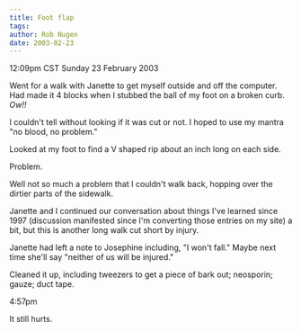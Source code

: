 ```yaml
---
title: Foot flap
tags: 
author: Rob Nugen
date: 2003-02-23
---
```


<p class=date>12:09pm CST Sunday 23 February 2003</p>

<p>Went for a walk with Janette to get myself outside and off the
computer.  Had made it 4 blocks when I stubbed the ball of my foot on
a broken curb.  <em>Ow!!</em></p>

<p>I couldn't tell without looking if it was cut or not.  I hoped to
use my mantra "no blood, no problem."</p>

<p>Looked at my foot to find a V shaped rip about an inch long on each
side.</p>

<p>Problem.</p>

<p>Well not so much a problem that I couldn't walk back, hopping over
the dirtier parts of the sidewalk.</p>

<p>Janette and I continued our conversation about things I've learned
since 1997 (discussion manifested since I'm converting those entries
on my site) a bit, but this is another long walk cut short by
injury.</p>

<p>Janette had left a note to Josephine including, "I won't fall."
Maybe next time she'll say "neither of us will be injured."</p>

<p>Cleaned it up, including tweezers to get a piece of bark out;
neosporin; gauze; duct tape.</p>

<p class=date>4:57pm</p>

<p>It still hurts.</p>
